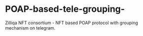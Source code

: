 # POAP-based-tele-grouping-
Zilliqa NFT consortium - NFT based POAP protocol with grouping mechanism on telegram.
